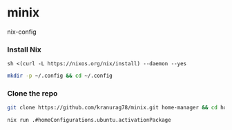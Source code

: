 # minix
nix-config

### Install Nix 
```
sh <(curl -L https://nixos.org/nix/install) --daemon --yes
```

```bash
mkdir -p ~/.config && cd ~/.config 
```
### Clone the repo
```bash
git clone https://github.com/kranurag78/minix.git home-manager && cd home-manager
``` 



```bash
nix run .#homeConfigurations.ubuntu.activationPackage
```